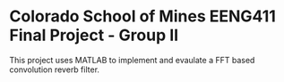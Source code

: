 
# Colorado School of Mines EENG411 Final Project - Group II
This project uses MATLAB to implement and evaulate a FFT based convolution reverb filter.
